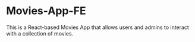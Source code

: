 # Movies-App-FE
This is a React-based Movies App that allows users and admins to interact with a collection of movies.
